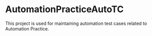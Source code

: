 # AutomationPracticeAutoTC
This project is used for maintaining automation test cases related to Automation Practice.
